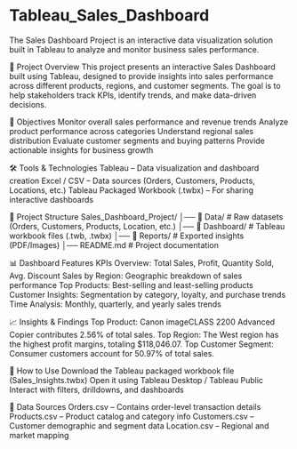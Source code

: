 # Tableau_Sales_Dashboard
The Sales Dashboard Project is an interactive data visualization solution built in Tableau to analyze and monitor business sales performance.  

📌 Project Overview
This project presents an interactive Sales Dashboard built using Tableau, designed to provide insights into sales performance across different products, regions, and customer segments. The goal is to help stakeholders track KPIs, identify trends, and make data-driven decisions.

🎯 Objectives
Monitor overall sales performance and revenue trends
Analyze product performance across categories
Understand regional sales distribution
Evaluate customer segments and buying patterns
Provide actionable insights for business growth

🛠️ Tools & Technologies
Tableau – Data visualization and dashboard creation
Excel / CSV – Data sources (Orders, Customers, Products, Locations, etc.)
Tableau Packaged Workbook (.twbx) – For sharing interactive dashboards

📂 Project Structure
Sales_Dashboard_Project/
│── 📁 Data/              # Raw datasets (Orders, Customers, Products, Location, etc.)
│── 📁 Dashboard/         # Tableau workbook files (.twb, .twbx)
│── 📁 Reports/           # Exported insights (PDF/Images)
│── README.md             # Project documentation

📊 Dashboard Features
KPIs Overview: Total Sales, Profit, Quantity Sold, Avg. Discount
Sales by Region: Geographic breakdown of sales performance
Top Products: Best-selling and least-selling products
Customer Insights: Segmentation by category, loyalty, and purchase trends
Time Analysis: Monthly, quarterly, and yearly sales trends

📈 Insights & Findings
Top Product: Canon imageCLASS 2200 Advanced Copier contributes 2.56% of total sales.
Top Region: The West region has the highest profit margins, totaling $118,046.07.
Top Customer Segment: Consumer customers account for 50.97% of total sales.

🚀 How to Use
Download the Tableau packaged workbook file (Sales_Insights.twbx)
Open it using Tableau Desktop / Tableau Public
Interact with filters, drilldowns, and dashboards

📁 Data Sources
Orders.csv – Contains order-level transaction details
Products.csv – Product catalog and category info
Customers.csv – Customer demographic and segment data
Location.csv – Regional and market mapping
